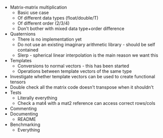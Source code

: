 

- Matrix-matrix multiplication
  - Basic use case
  - Of different data types (float/double/T)
  - Of different order (2/3/4)
  - Don't bother with mixed data type+order difference
- Quaternions
  - There is no implementation yet
  - Do not use an existing imaginary arithmetic library - should be self contained
  - Slerp - spherical linear interpolation is the main reason we want this
- Templates
  - Conversions to normal vectors - this has been started
  - Operations between template vectors of the same type
- Investigate whether template vectors can be used to create functional tensors
- Double check all the matrix code doesn't transpose when it shouldn't
- Tests
  - Literally everything
  - Check a mat4 with a mat2 reference can access correct rows/cols
- Commenting
- Documenting
  - README
- Benchmarking
  - Everything

